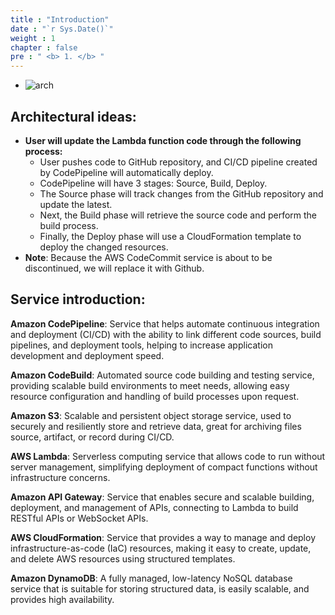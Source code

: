 ```yaml
---
title : "Introduction"
date : "`r Sys.Date()`" 
weight : 1 
chapter : false
pre : " <b> 1. </b> "
---
```

* ![arch](/workshop-aws-card-clash-7/images/arc.png) 

## Architectural ideas: 
* **User will update the Lambda function code through the following process:**
    * User pushes code to GitHub repository, and CI/CD pipeline created by CodePipeline will automatically deploy.
    * CodePipeline will have 3 stages: Source, Build, Deploy.
    * The Source phase will track changes from the GitHub repository and update the latest.
    * Next, the Build phase will retrieve the source code and perform the build process.
    * Finally, the Deploy phase will use a CloudFormation template to deploy the changed resources.
* **Note**: Because the AWS CodeCommit service is about to be discontinued, we will replace it with Github.

## Service introduction:

**Amazon CodePipeline**: Service that helps automate continuous integration and deployment (CI/CD) with the ability to link different code sources, build pipelines, and deployment tools, helping to increase application development and deployment speed.

**Amazon CodeBuild**: Automated source code building and testing service, providing scalable build environments to meet needs, allowing easy resource configuration and handling of build processes upon request.

**Amazon S3**: Scalable and persistent object storage service, used to securely and resiliently store and retrieve data, great for archiving files source, artifact, or record during CI/CD.

**AWS Lambda**: Serverless computing service that allows code to run without server management, simplifying deployment of compact functions without infrastructure concerns.

**Amazon API Gateway**: Service that enables secure and scalable building, deployment, and management of APIs, connecting to Lambda to build RESTful APIs or WebSocket APIs.

**AWS CloudFormation**: Service that provides a way to manage and deploy infrastructure-as-code (IaC) resources, making it easy to create, update, and delete AWS resources using structured templates.

**Amazon DynamoDB**: A fully managed, low-latency NoSQL database service that is suitable for storing structured data, is easily scalable, and provides high availability.